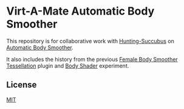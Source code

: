 # Virt-A-Mate Automatic Body Smoother

This repository is for collaborative work with [Hunting-Succubus](https://www.patreon.com/HunTingSuccuBus) on [Automatic Body Smoother](https://hub.virtamate.com/resources/automaticbodysmoother-season-plugin.5235/).

It also includes the history from the previous [Female Body Smoother Tessellation](https://hub.virtamate.com/resources/female-body-smoother-tessellation.892/) plugin and [Body Shader](https://github.com/acidbubbles/vam-body-shader) experiment.

## License

[MIT](LICENSE.md)
